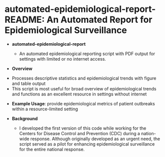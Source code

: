# automated-epidemiological-report-README: An Automated Report for Epidemiological Surveillance

* **automated-epidemiological-report** 
  - An automated epidemiological reporting script with PDF output for settings with limited or no internet access. 
 
 * **Overview**
  - Processes descriptive statistics and epidemiological trends with figure and table output
  - This script is most useful for broad overview of epidemiological trends and functions as an excellent resource in settings without internet 

* **Example Usage**: provide epidemiological metrics of patient outbreaks within a resource-limited setting 

* **Background**
  - I developed the first version of this code while working for the Centers for Disease Control and Prevention (CDC) during a nation-wide response. Although originally developed as an urgent need, the script served as a pilot for enhancing epidemiological surveillance for the entire national response.
